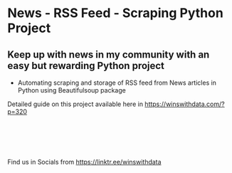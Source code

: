 # News - RSS Feed - Scraping Python Project
## Keep up with news in my community with an easy but rewarding Python project
- Automating scraping and storage of RSS feed from News articles in Python using Beautifulsoup package

Detailed guide on this project available here in https://winswithdata.com/?p=320



<br>
</br>

<br>
</br>




Find us in Socials from https://linktr.ee/winswithdata
